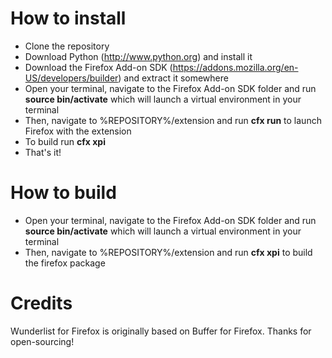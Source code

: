 # How to install

* Clone the repository
* Download Python (http://www.python.org) and install it
* Download the Firefox Add-on SDK (https://addons.mozilla.org/en-US/developers/builder) and extract it somewhere
* Open your terminal, navigate to the Firefox Add-on SDK folder and run **source bin/activate** which will launch a virtual environment in your terminal
* Then, navigate to %REPOSITORY%/extension and run **cfx run** to launch Firefox with the extension
* To build run **cfx xpi**
* That's it!

# How to build

* Open your terminal, navigate to the Firefox Add-on SDK folder and run **source bin/activate** which will launch a virtual environment in your terminal
* Then, navigate to %REPOSITORY%/extension and run **cfx xpi** to build the firefox package

# Credits

Wunderlist for Firefox is originally based on Buffer for Firefox. Thanks for open-sourcing!